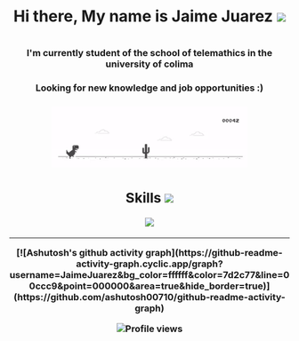 <h1 align="center"> Hi there, My name is Jaime Juarez <img src = "https://raw.githubusercontent.com/MartinHeinz/MartinHeinz/master/wave.gif" width = 40px> <h1/>
<h3 align="center"> I'm currently student of the school of telemathics in the university of colima<h3/>
<h3 align="center"> Looking for new knowledge and job opportunities :) <h3/>

   <div align="center"><div/>
<img src="https://raw.githubusercontent.com/JaimeJuarez/JaimeJuarez/main/dino.gif" data-canonical-src="https://raw.githubusercontent.com/JaimeJuarez/JaimeJuarez/main/dino.gif" width="70%" height="auto" />


<!-- ![](http://4.bp.blogspot.com/-YseUoftHKQA/VLXRjVR7e5I/AAAAAAAAN18/6pB8E_Ta8_I/s1600/juego-google-chrome-offline.gif) -->

<div align="center">

<h2> Skills <img src = "https://media2.giphy.com/media/QssGEmpkyEOhBCb7e1/giphy.gif?cid=ecf05e47a0n3gi1bfqntqmob8g9aid1oyj2wr3ds3mg700bl&rid=giphy.gif" width = 32px> </h2>

   <p align="center">
  <a href="https://skillicons.dev">
    <img src="https://skillicons.dev/icons?i=html,css,bootstrap,js,nodejs,react,mongodb,firebase,git,github,vscode" />
  </a>
  </p>
  
</div>
<hr>
<div align='center'>
[![Ashutosh's github activity graph](https://github-readme-activity-graph.cyclic.app/graph?username=JaimeJuarez&bg_color=ffffff&color=7d2c77&line=00ccc9&point=000000&area=true&hide_border=true)](https://github.com/ashutosh00710/github-readme-activity-graph)

  ![Profile views](https://gpvc.arturio.dev/JaimeJuarez)  
</div>

<!--
**JaimeJuarez/JaimeJuarez** is a ✨ _special_ ✨ repository because its `README.md` (this file) appears on your GitHub profile.

Here are some ideas to get you started:

- 🔭 I’m currently working on ...
- 🌱 I’m currently learning ...
- 👯 I’m looking to collaborate on ...
- 🤔 I’m looking for help with ...
- 💬 Ask me about ...
- 📫 How to reach me: ...
- 😄 Pronouns: ...
- ⚡ Fun fact: ...
-->
